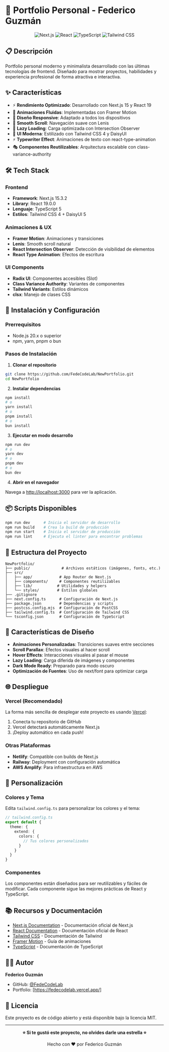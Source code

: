 # 🚀 Portfolio Personal - Federico Guzmán

<div align="center">

![Next.js](https://img.shields.io/badge/Next.js-15.3.2-black?style=for-the-badge&logo=next.js)
![React](https://img.shields.io/badge/React-19.0.0-61DAFB?style=for-the-badge&logo=react)
![TypeScript](https://img.shields.io/badge/TypeScript-5.0-3178C6?style=for-the-badge&logo=typescript)
![Tailwind CSS](https://img.shields.io/badge/Tailwind_CSS-4.0-38B2AC?style=for-the-badge&logo=tailwind-css)

</div>

## 📋 Descripción

Portfolio personal moderno y minimalista desarrollado con las últimas tecnologías de frontend. Diseñado para mostrar proyectos, habilidades y experiencia profesional de forma atractiva e interactiva.

## ✨ Características

- ⚡ **Rendimiento Optimizado**: Desarrollado con Next.js 15 y React 19
- 🎨 **Animaciones Fluidas**: Implementadas con Framer Motion
- 📱 **Diseño Responsive**: Adaptado a todos los dispositivos
- 🎯 **Smooth Scroll**: Navegación suave con Lenis
- 🌊 **Lazy Loading**: Carga optimizada con Intersection Observer
- 💅 **UI Moderna**: Estilizado con Tailwind CSS 4 y DaisyUI
- ⚡ **Typewriter Effect**: Animaciones de texto con react-type-animation
- 🎭 **Componentes Reutilizables**: Arquitectura escalable con class-variance-authority

## 🛠️ Tech Stack

### Frontend
- **Framework**: Next.js 15.3.2
- **Library**: React 19.0.0
- **Lenguaje**: TypeScript 5
- **Estilos**: Tailwind CSS 4 + DaisyUI 5

### Animaciones & UX
- **Framer Motion**: Animaciones y transiciones
- **Lenis**: Smooth scroll natural
- **React Intersection Observer**: Detección de visibilidad de elementos
- **React Type Animation**: Efectos de escritura

### UI Components
- **Radix UI**: Componentes accesibles (Slot)
- **Class Variance Authority**: Variantes de componentes
- **Tailwind Variants**: Estilos dinámicos
- **clsx**: Manejo de clases CSS

## 🚀 Instalación y Configuración

### Prerrequisitos

- Node.js 20.x o superior
- npm, yarn, pnpm o bun

### Pasos de Instalación

1. **Clonar el repositorio**
```bash
git clone https://github.com/FedeCodeLab/NewPortfolio.git
cd NewPortfolio
```

2. **Instalar dependencias**
```bash
npm install
# o
yarn install
# o
pnpm install
# o
bun install
```

3. **Ejecutar en modo desarrollo**
```bash
npm run dev
# o
yarn dev
# o
pnpm dev
# o
bun dev
```

4. **Abrir en el navegador**

Navega a [http://localhost:3000](http://localhost:3000) para ver la aplicación.

## 📦 Scripts Disponibles

```bash
npm run dev      # Inicia el servidor de desarrollo
npm run build    # Crea la build de producción
npm run start    # Inicia el servidor de producción
npm run lint     # Ejecuta el linter para encontrar problemas
```

## 📁 Estructura del Proyecto

```
NewPortfolio/
├── public/              # Archivos estáticos (imágenes, fonts, etc.)
├── src/
│   ├── app/            # App Router de Next.js
│   ├── components/     # Componentes reutilizables
│   ├── lib/           # Utilidades y helpers
│   └── styles/        # Estilos globales
├── .gitignore
├── next.config.ts      # Configuración de Next.js
├── package.json        # Dependencias y scripts
├── postcss.config.mjs  # Configuración de PostCSS
├── tailwind.config.ts  # Configuración de Tailwind CSS
└── tsconfig.json       # Configuración de TypeScript
```

## 🎨 Características de Diseño

- **Animaciones Personalizadas**: Transiciones suaves entre secciones
- **Scroll Parallax**: Efectos visuales al hacer scroll
- **Hover Effects**: Interacciones visuales al pasar el mouse
- **Lazy Loading**: Carga diferida de imágenes y componentes
- **Dark Mode Ready**: Preparado para modo oscuro
- **Optimización de Fuentes**: Uso de next/font para optimizar carga

## 🌐 Despliegue

### Vercel (Recomendado)

La forma más sencilla de desplegar este proyecto es usando [Vercel](https://vercel.com/new?utm_medium=default-template&filter=next.js&utm_source=create-next-app&utm_campaign=create-next-app-readme):

1. Conecta tu repositorio de GitHub
2. Vercel detectará automáticamente Next.js
3. ¡Deploy automático en cada push!

### Otras Plataformas

- **Netlify**: Compatible con builds de Next.js
- **Railway**: Deployment con configuración automática
- **AWS Amplify**: Para infraestructura en AWS

## 🔧 Personalización

### Colores y Tema

Edita `tailwind.config.ts` para personalizar los colores y el tema:

```typescript
// tailwind.config.ts
export default {
  theme: {
    extend: {
      colors: {
        // Tus colores personalizados
      }
    }
  }
}
```

### Componentes

Los componentes están diseñados para ser reutilizables y fáciles de modificar. Cada componente sigue las mejores prácticas de React y TypeScript.

## 📚 Recursos y Documentación

- [Next.js Documentation](https://nextjs.org/docs) - Documentación oficial de Next.js
- [React Documentation](https://react.dev) - Documentación oficial de React
- [Tailwind CSS](https://tailwindcss.com/docs) - Documentación de Tailwind
- [Framer Motion](https://www.framer.com/motion/) - Guía de animaciones
- [TypeScript](https://www.typescriptlang.org/docs/) - Documentación de TypeScript

## 👨‍💻 Autor

**Federico Guzmán**
- GitHub: [@FedeCodeLab](https://github.com/FedeCodeLab)
- Portfolio: [https://fedecodelab.vercel.app/]

## 📄 Licencia

Este proyecto es de código abierto y está disponible bajo la licencia MIT.

---

<div align="center">

**⭐ Si te gustó este proyecto, no olvides darle una estrella ⭐**

Hecho con ❤️ por Federico Guzmán

</div>
